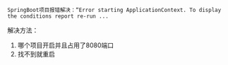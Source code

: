 ```
SpringBoot项目报错解决：“Error starting ApplicationContext. To display the conditions report re-run ...
```

解决方法：

1. 哪个项目开启并且占用了8080端口
2. 找不到就重启